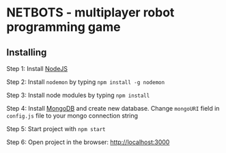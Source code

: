 # NETBOTS - multiplayer robot programming game

## Installing

Step 1: Install [NodeJS](https://nodejs.org/en/)

Step 2: Install `nodemon` by typing `npm install -g nodemon`

Step 3: Install node modules by typing `npm install`

Step 4: Install [MongoDB](https://www.mongodb.com/) and create new database. Change `mongoURI` field in `config.js` file to your mongo connection string

Step 5: Start project with `npm start`

Step 6: Open project in the browser: [http://localhost:3000](http://localhost:3000)